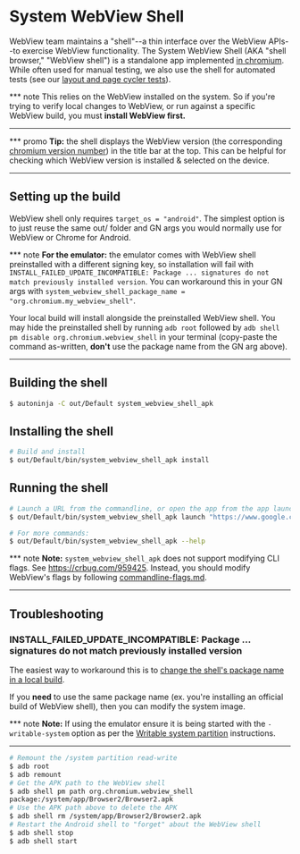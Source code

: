# System WebView Shell

WebView team maintains a "shell"--a thin interface over the WebView APIs--to
exercise WebView functionality. The System WebView Shell (AKA "shell browser,"
"WebView shell") is a standalone app implemented [in
chromium](/android_webview/tools/system_webview_shell/). While often used for
manual testing, we also use the shell for automated tests (see our [layout and
page cycler tests](./test-instructions.md#layout-tests-and-page-cycler-tests)).

*** note
This relies on the WebView installed on the system. So if you're trying to
verify local changes to WebView, or run against a specific WebView build, you
must **install WebView first.**
***

*** promo
**Tip:** the shell displays the WebView version (the corresponding [chromium version
number](https://www.chromium.org/developers/version-numbers)) in the title bar
at the top. This can be helpful for checking which WebView version is installed
& selected on the device.
***

## Setting up the build

WebView shell only requires `target_os = "android"`. The simplest option is to
just reuse the same out/ folder and GN args you would normally use for WebView
or Chrome for Android.

*** note
**For the emulator:** the emulator comes with WebView shell preinstalled with a
different signing key, so installation will fail with
`INSTALL_FAILED_UPDATE_INCOMPATIBLE: Package ... signatures do not match
previously installed version`. You can workaround this in your GN args with
`system_webview_shell_package_name = "org.chromium.my_webview_shell"`.

Your local build will install alongside the preinstalled WebView shell. You may
hide the preinstalled shell by running `adb root` followed by `adb shell pm
disable org.chromium.webview_shell` in your terminal (copy-paste the command
as-written, **don't** use the package name from the GN arg above).
***

## Building the shell

```sh
$ autoninja -C out/Default system_webview_shell_apk
```

## Installing the shell

```sh
# Build and install
$ out/Default/bin/system_webview_shell_apk install
```

## Running the shell

```sh
# Launch a URL from the commandline, or open the app from the app launcher
$ out/Default/bin/system_webview_shell_apk launch "https://www.google.com/"

# For more commands:
$ out/Default/bin/system_webview_shell_apk --help
```

*** note
**Note:** `system_webview_shell_apk` does not support modifying CLI flags. See
https://crbug.com/959425. Instead, you should modify WebView's flags by
following [commandline-flags.md](./commandline-flags.md).
***

## Troubleshooting

### INSTALL\_FAILED\_UPDATE\_INCOMPATIBLE: Package ... signatures do not match previously installed version

The easiest way to workaround this is to [change the shell's package name in a
local build](#building-for-the-emulator).

If you **need** to use the same package name (ex. you're installing an official
build of WebView shell), then you can modify the system image.

*** note
**Note:** If using the emulator ensure it is being started with the
`-writable-system` option as per the
[Writable system partition](/docs/android_emulator.md#writable-system-partition)
instructions.
***

```sh
# Remount the /system partition read-write
$ adb root
$ adb remount
# Get the APK path to the WebView shell
$ adb shell pm path org.chromium.webview_shell
package:/system/app/Browser2/Browser2.apk
# Use the APK path above to delete the APK
$ adb shell rm /system/app/Browser2/Browser2.apk
# Restart the Android shell to "forget" about the WebView shell
$ adb shell stop
$ adb shell start
```

